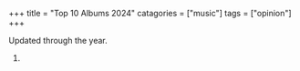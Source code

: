 +++
title = "Top 10 Albums 2024"
catagories = ["music"]
tags = ["opinion"]
+++

Updated through the year.

1. 